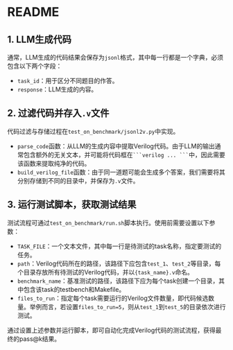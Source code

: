 # README

## 1. LLM生成代码

通常，LLM生成的代码结果会保存为`jsonl`格式，其中每一行都是一个字典，必须包含以下两个字段：
- `task_id`：用于区分不同题目的作答。
- `response`：LLM生成的内容。

## 2. 过滤代码并存入`.v`文件

代码过滤与存储过程在`test_on_benchmark/jsonl2v.py`中实现。
- `parse_code`函数：从LLM的生成内容中提取Verilog代码。由于LLM的输出通常包含额外的无关文本，并可能将代码框在` ```verilog ... ``` `中，因此需要该函数来提取纯净的代码。
- `build_verilog_file`函数：由于同一道题可能会生成多个答案，我们需要将其分别存储到不同的目录中，并保存为`.v`文件。

## 3. 运行测试脚本，获取测试结果

测试流程可通过`test_on_benchmark/run.sh`脚本执行。使用前需要设置以下参数：

- `TASK_FILE`：一个文本文件，其中每一行是待测试的task名称，指定要测试的任务。
- `path`：Verilog代码所在的路径，该路径下应包含`test_1`、`test_2`等目录，每个目录存放所有待测试的Verilog代码，并以`{task_name}.v`命名。
- `benchmark_name`：基准测试的路径，该路径下应为每个task创建一个目录，其中包含该task的testbench和Makefile。
- `files_to_run`：指定每个task需要运行的Verilog文件数量，即代码候选数量。举例而言，若设置`files_to_run=5`，则从`test_1`到`test_5`的目录依次进行测试。

通过设置上述参数并运行脚本，即可自动化完成Verilog代码的测试流程，获得最终的pass@k结果。

